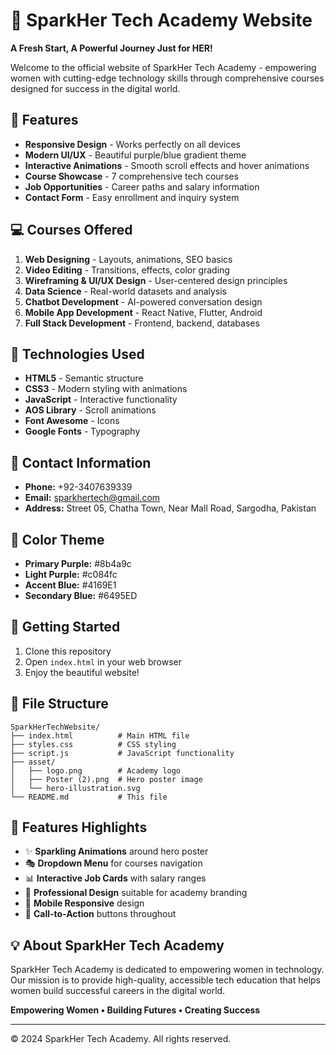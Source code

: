# 🌟 SparkHer Tech Academy Website

**A Fresh Start, A Powerful Journey Just for HER!**

Welcome to the official website of SparkHer Tech Academy - empowering women with cutting-edge technology skills through comprehensive courses designed for success in the digital world.

## 🚀 Features

- **Responsive Design** - Works perfectly on all devices
- **Modern UI/UX** - Beautiful purple/blue gradient theme
- **Interactive Animations** - Smooth scroll effects and hover animations
- **Course Showcase** - 7 comprehensive tech courses
- **Job Opportunities** - Career paths and salary information
- **Contact Form** - Easy enrollment and inquiry system

## 💻 Courses Offered

1. **Web Designing** - Layouts, animations, SEO basics
2. **Video Editing** - Transitions, effects, color grading
3. **Wireframing & UI/UX Design** - User-centered design principles
4. **Data Science** - Real-world datasets and analysis
5. **Chatbot Development** - AI-powered conversation design
6. **Mobile App Development** - React Native, Flutter, Android
7. **Full Stack Development** - Frontend, backend, databases

## 🎯 Technologies Used

- **HTML5** - Semantic structure
- **CSS3** - Modern styling with animations
- **JavaScript** - Interactive functionality
- **AOS Library** - Scroll animations
- **Font Awesome** - Icons
- **Google Fonts** - Typography

## 📱 Contact Information

- **Phone:** +92-3407639339
- **Email:** sparkhertech@gmail.com
- **Address:** Street 05, Chatha Town, Near Mall Road, Sargodha, Pakistan

## 🌈 Color Theme

- **Primary Purple:** #8b4a9c
- **Light Purple:** #c084fc
- **Accent Blue:** #4169E1
- **Secondary Blue:** #6495ED

## 🚀 Getting Started

1. Clone this repository
2. Open `index.html` in your web browser
3. Enjoy the beautiful website!

## 📄 File Structure

```
SparkHerTechWebsite/
├── index.html          # Main HTML file
├── styles.css          # CSS styling
├── script.js           # JavaScript functionality
├── asset/
│   ├── logo.png        # Academy logo
│   ├── Poster (2).png  # Hero poster image
│   └── hero-illustration.svg
└── README.md           # This file
```

## 🎨 Features Highlights

- ✨ **Sparkling Animations** around hero poster
- 🎭 **Dropdown Menu** for courses navigation
- 📊 **Interactive Job Cards** with salary ranges
- 🌟 **Professional Design** suitable for academy branding
- 📱 **Mobile Responsive** design
- 🎯 **Call-to-Action** buttons throughout

## 💡 About SparkHer Tech Academy

SparkHer Tech Academy is dedicated to empowering women in technology. Our mission is to provide high-quality, accessible tech education that helps women build successful careers in the digital world.

**Empowering Women • Building Futures • Creating Success**

---

© 2024 SparkHer Tech Academy. All rights reserved.
